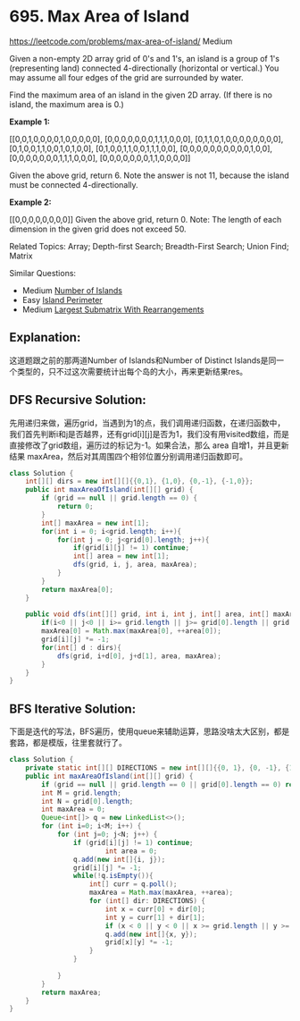 # 695. Max Area of Island
<https://leetcode.com/problems/max-area-of-island/>
Medium

Given a non-empty 2D array grid of 0's and 1's, an island is a group of 1's (representing land) connected 4-directionally (horizontal or vertical.) You may assume all four edges of the grid are surrounded by water.

Find the maximum area of an island in the given 2D array. (If there is no island, the maximum area is 0.)

**Example 1:**

[[0,0,1,0,0,0,0,1,0,0,0,0,0],
 [0,0,0,0,0,0,0,1,1,1,0,0,0],
 [0,1,1,0,1,0,0,0,0,0,0,0,0],
 [0,1,0,0,1,1,0,0,1,0,1,0,0],
 [0,1,0,0,1,1,0,0,1,1,1,0,0],
 [0,0,0,0,0,0,0,0,0,0,1,0,0],
 [0,0,0,0,0,0,0,1,1,1,0,0,0],
 [0,0,0,0,0,0,0,1,1,0,0,0,0]]

Given the above grid, return 6. Note the answer is not 11, because the island must be connected 4-directionally.

**Example 2:**

[[0,0,0,0,0,0,0,0]]
Given the above grid, return 0.
Note: The length of each dimension in the given grid does not exceed 50.


Related Topics: Array; Depth-first Search; Breadth-First Search; Union Find; Matrix

Similar Questions: 
* Medium [Number of Islands](https://leetcode.com/problems/number-of-islands/)
* Easy [Island Perimeter](https://leetcode.com/problems/island-perimeter/)
* Medium [Largest Submatrix With Rearrangements](https://leetcode.com/problems/largest-submatrix-with-rearrangements/)

## Explanation: 
这道题跟之前的那两道Number of Islands和Number of Distinct Islands是同一个类型的，只不过这次需要统计出每个岛的大小，再来更新结果res。

## DFS Recursive Solution:
先用递归来做，遍历grid，当遇到为1的点，我们调用递归函数，在递归函数中，我们首先判断i和j是否越界，还有grid[i][j]是否为1，我们没有用visited数组，而是直接修改了grid数组，遍历过的标记为-1。如果合法，那么 area 自增1，并且更新结果 maxArea，然后对其周围四个相邻位置分别调用递归函数即可。

```java
class Solution {
    int[][] dirs = new int[][]{{0,1}, {1,0}, {0,-1}, {-1,0}};
    public int maxAreaOfIsland(int[][] grid) {
        if (grid == null || grid.length == 0) {
            return 0;
        }
        int[] maxArea = new int[1];
        for(int i = 0; i<grid.length; i++){
            for(int j = 0; j<grid[0].length; j++){
                if(grid[i][j] != 1) continue;
                int[] area = new int[1];
                dfs(grid, i, j, area, maxArea);
            }
        }
        return maxArea[0];
    }
    
    public void dfs(int[][] grid, int i, int j, int[] area, int[] maxArea){
        if(i<0 || j<0 || i>= grid.length || j>= grid[0].length || grid[i][j] <= 0) return;
        maxArea[0] = Math.max(maxArea[0], ++area[0]);
        grid[i][j] *= -1;
        for(int[] d : dirs){
            dfs(grid, i+d[0], j+d[1], area, maxArea);
        }
    }
}
```


## BFS Iterative Solution:
下面是迭代的写法，BFS遍历，使用queue来辅助运算，思路没啥太大区别，都是套路，都是模版，往里套就行了。
```java
class Solution {
    private static int[][] DIRECTIONS = new int[][]{{0, 1}, {0, -1}, {1, 0}, {-1, 0}};
    public int maxAreaOfIsland(int[][] grid) {
        if (grid == null || grid.length == 0 || grid[0].length == 0) return 0;
        int M = grid.length;
        int N = grid[0].length;
        int maxArea = 0;
        Queue<int[]> q = new LinkedList<>();
        for (int i=0; i<M; i++) {
            for (int j=0; j<N; j++) {
                if (grid[i][j] != 1) continue;
                        int area = 0;                
                q.add(new int[]{i, j});
                grid[i][j] *= -1;
                while(!q.isEmpty()){
                    int[] curr = q.poll();
                    maxArea = Math.max(maxArea, ++area);
                    for (int[] dir: DIRECTIONS) {
                        int x = curr[0] + dir[0];
                        int y = curr[1] + dir[1];
                        if (x < 0 || y < 0 || x >= grid.length || y >= grid[0].length || grid[x][y] != 1) continue;
                        q.add(new int[]{x, y});
                        grid[x][y] *= -1;
                    }
                }
                
            }
        }
        return maxArea;
    }
}

```